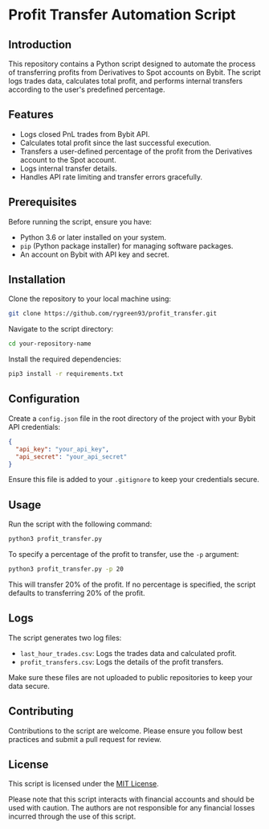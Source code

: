 # Profit Transfer Automation Script

## Introduction

This repository contains a Python script designed to automate the process of transferring profits from Derivatives to Spot accounts on Bybit. The script logs trades data, calculates total profit, and performs internal transfers according to the user's predefined percentage.

## Features

- Logs closed PnL trades from Bybit API.
- Calculates total profit since the last successful execution.
- Transfers a user-defined percentage of the profit from the Derivatives account to the Spot account.
- Logs internal transfer details.
- Handles API rate limiting and transfer errors gracefully.

## Prerequisites

Before running the script, ensure you have:

- Python 3.6 or later installed on your system.
- `pip` (Python package installer) for managing software packages.
- An account on Bybit with API key and secret.

## Installation

Clone the repository to your local machine using:

```bash
git clone https://github.com/rygreen93/profit_transfer.git
```

Navigate to the script directory:

```bash
cd your-repository-name
```

Install the required dependencies:

```bash
pip3 install -r requirements.txt
```

## Configuration

Create a `config.json` file in the root directory of the project with your Bybit API credentials:

```json
{
  "api_key": "your_api_key",
  "api_secret": "your_api_secret"
}
```

Ensure this file is added to your `.gitignore` to keep your credentials secure.

## Usage

Run the script with the following command:

```bash
python3 profit_transfer.py
```

To specify a percentage of the profit to transfer, use the `-p` argument:

```bash
python3 profit_transfer.py -p 20
```

This will transfer 20% of the profit. If no percentage is specified, the script defaults to transferring 20% of the profit.

## Logs

The script generates two log files:

- `last_hour_trades.csv`: Logs the trades data and calculated profit.
- `profit_transfers.csv`: Logs the details of the profit transfers.

Make sure these files are not uploaded to public repositories to keep your data secure.

## Contributing

Contributions to the script are welcome. Please ensure you follow best practices and submit a pull request for review.

## License

This script is licensed under the [MIT License](LICENSE).

Please note that this script interacts with financial accounts and should be used with caution. The authors are not responsible for any financial losses incurred through the use of this script.
```
